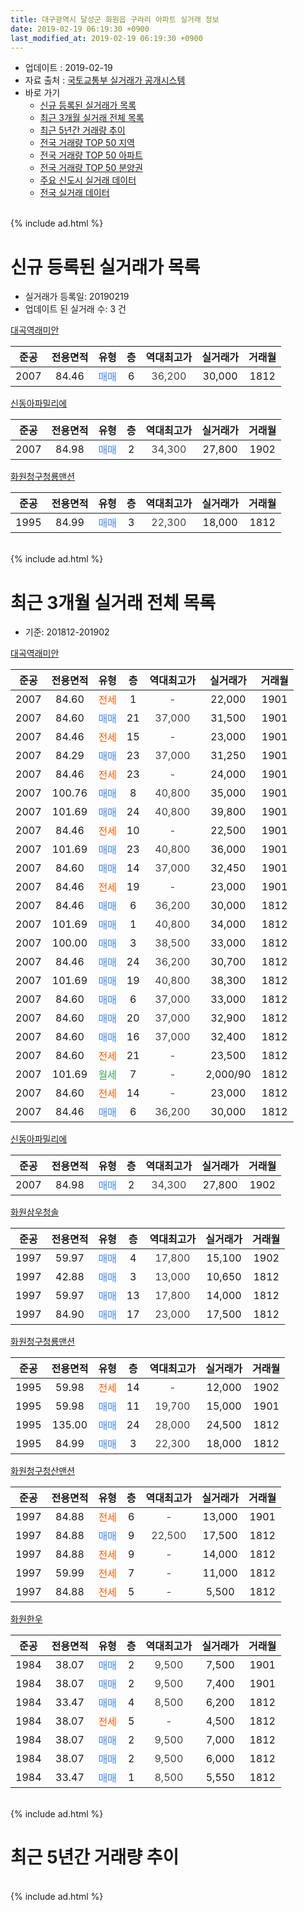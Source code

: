 ```yaml
---
title: 대구광역시 달성군 화원읍 구라리 아파트 실거래 정보
date: 2019-02-19 06:19:30 +0900
last_modified_at: 2019-02-19 06:19:30 +0900
---
```


* 업데이트 : 2019-02-19
* 자료 출처 : [국토교통부 실거래가 공개시스템](http://rt.molit.go.kr)
* 바로 가기
    * [신규 등록된 실거래가 목록](#신규-등록된-실거래가-목록)
    * [최근 3개월 실거래 전체 목록](#최근-3개월-실거래-전체-목록)
    * [최근 5년간 거래량 추이](#최근-5년간-거래량-추이)
    * [전국 거래량 TOP 50 지역](https://inasie.github.io/apt-trade-info/최근-3개월-전국에서-가장-거래가-많이-발생한-지역)
    * [전국 거래량 TOP 50 아파트](https://inasie.github.io/apt-trade-info/최근-3개월-전국에서-가장-거래가-많이-발생한-아파트)
    * [전국 거래량 TOP 50 분양권](https://inasie.github.io/apt-trade-info/최근-3개월-전국에서-가장-거래가-많이-발생한-분양권)
    * [주요 신도시 실거래 데이터](https://inasie.github.io/apt-trade-info/주요-신도시)
    * [전국 실거래 데이터](https://inasie.github.io/apt-trade-info/전국)
<br>
{% include ad.html %}
<br>

# 신규 등록된 실거래가 목록
* 실거래가 등록일: 20190219
* 업데이트 된 실거래 수: 3 건


[대곡역래미안](https://search.naver.com/search.naver?query=%EB%8C%80%EA%B5%AC%EA%B4%91%EC%97%AD%EC%8B%9C+%EB%8B%AC%EC%84%B1%EA%B5%B0+%ED%99%94%EC%9B%90%EC%9D%8D+%EA%B5%AC%EB%9D%BC%EB%A6%AC+%EB%8C%80%EA%B3%A1%EC%97%AD%EB%9E%98%EB%AF%B8%EC%95%88)

|준공|전용면적|유형|층|역대최고가|실거래가|거래월|
|:---:|:---:|:---:|:---:|:---:|:---:|:---:|
|2007|84.46|<span style="color:#4285f3">매매</span>|6|<span style="color:#444444">36,200</span>|30,000|1812|

[신동아파밀리에](https://search.naver.com/search.naver?query=%EB%8C%80%EA%B5%AC%EA%B4%91%EC%97%AD%EC%8B%9C+%EB%8B%AC%EC%84%B1%EA%B5%B0+%ED%99%94%EC%9B%90%EC%9D%8D+%EA%B5%AC%EB%9D%BC%EB%A6%AC+%EC%8B%A0%EB%8F%99%EC%95%84%ED%8C%8C%EB%B0%80%EB%A6%AC%EC%97%90)

|준공|전용면적|유형|층|역대최고가|실거래가|거래월|
|:---:|:---:|:---:|:---:|:---:|:---:|:---:|
|2007|84.98|<span style="color:#4285f3">매매</span>|2|<span style="color:#444444">34,300</span>|27,800|1902|

[화원청구청룡맨션](https://search.naver.com/search.naver?query=%EB%8C%80%EA%B5%AC%EA%B4%91%EC%97%AD%EC%8B%9C+%EB%8B%AC%EC%84%B1%EA%B5%B0+%ED%99%94%EC%9B%90%EC%9D%8D+%EA%B5%AC%EB%9D%BC%EB%A6%AC+%ED%99%94%EC%9B%90%EC%B2%AD%EA%B5%AC%EC%B2%AD%EB%A3%A1%EB%A7%A8%EC%85%98)

|준공|전용면적|유형|층|역대최고가|실거래가|거래월|
|:---:|:---:|:---:|:---:|:---:|:---:|:---:|
|1995|84.99|<span style="color:#4285f3">매매</span>|3|<span style="color:#444444">22,300</span>|18,000|1812|


<br>
{% include ad.html %}
<br>

# 최근 3개월 실거래 전체 목록
* 기준: 201812-201902


[대곡역래미안](https://search.naver.com/search.naver?query=%EB%8C%80%EA%B5%AC%EA%B4%91%EC%97%AD%EC%8B%9C+%EB%8B%AC%EC%84%B1%EA%B5%B0+%ED%99%94%EC%9B%90%EC%9D%8D+%EA%B5%AC%EB%9D%BC%EB%A6%AC+%EB%8C%80%EA%B3%A1%EC%97%AD%EB%9E%98%EB%AF%B8%EC%95%88)

|준공|전용면적|유형|층|역대최고가|실거래가|거래월|
|:---:|:---:|:---:|:---:|:---:|:---:|:---:|
|2007|84.60|<span style="color:#ff5a00">전세</span>|1|<span style="color:#444444">-</span>|22,000|1901|
|2007|84.60|<span style="color:#4285f3">매매</span>|21|<span style="color:#444444">37,000</span>|31,500|1901|
|2007|84.46|<span style="color:#ff5a00">전세</span>|15|<span style="color:#444444">-</span>|23,000|1901|
|2007|84.29|<span style="color:#4285f3">매매</span>|23|<span style="color:#444444">37,000</span>|31,250|1901|
|2007|84.46|<span style="color:#ff5a00">전세</span>|23|<span style="color:#444444">-</span>|24,000|1901|
|2007|100.76|<span style="color:#4285f3">매매</span>|8|<span style="color:#444444">40,800</span>|35,000|1901|
|2007|101.69|<span style="color:#4285f3">매매</span>|24|<span style="color:#444444">40,800</span>|39,800|1901|
|2007|84.46|<span style="color:#ff5a00">전세</span>|10|<span style="color:#444444">-</span>|22,500|1901|
|2007|101.69|<span style="color:#4285f3">매매</span>|23|<span style="color:#444444">40,800</span>|36,000|1901|
|2007|84.60|<span style="color:#4285f3">매매</span>|14|<span style="color:#444444">37,000</span>|32,450|1901|
|2007|84.46|<span style="color:#ff5a00">전세</span>|19|<span style="color:#444444">-</span>|23,000|1901|
|2007|84.46|<span style="color:#4285f3">매매</span>|6|<span style="color:#444444">36,200</span>|30,000|1812|
|2007|101.69|<span style="color:#4285f3">매매</span>|1|<span style="color:#444444">40,800</span>|34,000|1812|
|2007|100.00|<span style="color:#4285f3">매매</span>|3|<span style="color:#444444">38,500</span>|33,000|1812|
|2007|84.46|<span style="color:#4285f3">매매</span>|24|<span style="color:#444444">36,200</span>|30,700|1812|
|2007|101.69|<span style="color:#4285f3">매매</span>|19|<span style="color:#444444">40,800</span>|38,300|1812|
|2007|84.60|<span style="color:#4285f3">매매</span>|6|<span style="color:#444444">37,000</span>|33,000|1812|
|2007|84.60|<span style="color:#4285f3">매매</span>|20|<span style="color:#444444">37,000</span>|32,900|1812|
|2007|84.60|<span style="color:#4285f3">매매</span>|16|<span style="color:#444444">37,000</span>|32,400|1812|
|2007|84.60|<span style="color:#ff5a00">전세</span>|21|<span style="color:#444444">-</span>|23,500|1812|
|2007|101.69|<span style="color:#34a853">월세</span>|7|<span style="color:#444444">-</span>|2,000/90|1812|
|2007|84.60|<span style="color:#ff5a00">전세</span>|14|<span style="color:#444444">-</span>|23,000|1812|
|2007|84.46|<span style="color:#4285f3">매매</span>|6|<span style="color:#444444">36,200</span>|30,000|1812|

[신동아파밀리에](https://search.naver.com/search.naver?query=%EB%8C%80%EA%B5%AC%EA%B4%91%EC%97%AD%EC%8B%9C+%EB%8B%AC%EC%84%B1%EA%B5%B0+%ED%99%94%EC%9B%90%EC%9D%8D+%EA%B5%AC%EB%9D%BC%EB%A6%AC+%EC%8B%A0%EB%8F%99%EC%95%84%ED%8C%8C%EB%B0%80%EB%A6%AC%EC%97%90)

|준공|전용면적|유형|층|역대최고가|실거래가|거래월|
|:---:|:---:|:---:|:---:|:---:|:---:|:---:|
|2007|84.98|<span style="color:#4285f3">매매</span>|2|<span style="color:#444444">34,300</span>|27,800|1902|

[화원삼우청솔](https://search.naver.com/search.naver?query=%EB%8C%80%EA%B5%AC%EA%B4%91%EC%97%AD%EC%8B%9C+%EB%8B%AC%EC%84%B1%EA%B5%B0+%ED%99%94%EC%9B%90%EC%9D%8D+%EA%B5%AC%EB%9D%BC%EB%A6%AC+%ED%99%94%EC%9B%90%EC%82%BC%EC%9A%B0%EC%B2%AD%EC%86%94)

|준공|전용면적|유형|층|역대최고가|실거래가|거래월|
|:---:|:---:|:---:|:---:|:---:|:---:|:---:|
|1997|59.97|<span style="color:#4285f3">매매</span>|4|<span style="color:#444444">17,800</span>|15,100|1902|
|1997|42.88|<span style="color:#4285f3">매매</span>|3|<span style="color:#444444">13,000</span>|10,650|1812|
|1997|59.97|<span style="color:#4285f3">매매</span>|13|<span style="color:#444444">17,800</span>|14,000|1812|
|1997|84.90|<span style="color:#4285f3">매매</span>|17|<span style="color:#444444">23,000</span>|17,500|1812|

[화원청구청룡맨션](https://search.naver.com/search.naver?query=%EB%8C%80%EA%B5%AC%EA%B4%91%EC%97%AD%EC%8B%9C+%EB%8B%AC%EC%84%B1%EA%B5%B0+%ED%99%94%EC%9B%90%EC%9D%8D+%EA%B5%AC%EB%9D%BC%EB%A6%AC+%ED%99%94%EC%9B%90%EC%B2%AD%EA%B5%AC%EC%B2%AD%EB%A3%A1%EB%A7%A8%EC%85%98)

|준공|전용면적|유형|층|역대최고가|실거래가|거래월|
|:---:|:---:|:---:|:---:|:---:|:---:|:---:|
|1995|59.98|<span style="color:#ff5a00">전세</span>|14|<span style="color:#444444">-</span>|12,000|1902|
|1995|59.98|<span style="color:#4285f3">매매</span>|11|<span style="color:#444444">19,700</span>|15,000|1901|
|1995|135.00|<span style="color:#4285f3">매매</span>|24|<span style="color:#444444">28,000</span>|24,500|1812|
|1995|84.99|<span style="color:#4285f3">매매</span>|3|<span style="color:#444444">22,300</span>|18,000|1812|

[화원청구청산맨션](https://search.naver.com/search.naver?query=%EB%8C%80%EA%B5%AC%EA%B4%91%EC%97%AD%EC%8B%9C+%EB%8B%AC%EC%84%B1%EA%B5%B0+%ED%99%94%EC%9B%90%EC%9D%8D+%EA%B5%AC%EB%9D%BC%EB%A6%AC+%ED%99%94%EC%9B%90%EC%B2%AD%EA%B5%AC%EC%B2%AD%EC%82%B0%EB%A7%A8%EC%85%98)

|준공|전용면적|유형|층|역대최고가|실거래가|거래월|
|:---:|:---:|:---:|:---:|:---:|:---:|:---:|
|1997|84.88|<span style="color:#ff5a00">전세</span>|6|<span style="color:#444444">-</span>|13,000|1901|
|1997|84.88|<span style="color:#4285f3">매매</span>|9|<span style="color:#444444">22,500</span>|17,500|1812|
|1997|84.88|<span style="color:#ff5a00">전세</span>|9|<span style="color:#444444">-</span>|14,000|1812|
|1997|59.99|<span style="color:#ff5a00">전세</span>|7|<span style="color:#444444">-</span>|11,000|1812|
|1997|84.88|<span style="color:#ff5a00">전세</span>|5|<span style="color:#444444">-</span>|5,500|1812|

[화원한우](https://search.naver.com/search.naver?query=%EB%8C%80%EA%B5%AC%EA%B4%91%EC%97%AD%EC%8B%9C+%EB%8B%AC%EC%84%B1%EA%B5%B0+%ED%99%94%EC%9B%90%EC%9D%8D+%EA%B5%AC%EB%9D%BC%EB%A6%AC+%ED%99%94%EC%9B%90%ED%95%9C%EC%9A%B0)

|준공|전용면적|유형|층|역대최고가|실거래가|거래월|
|:---:|:---:|:---:|:---:|:---:|:---:|:---:|
|1984|38.07|<span style="color:#4285f3">매매</span>|2|<span style="color:#444444">9,500</span>|7,500|1901|
|1984|38.07|<span style="color:#4285f3">매매</span>|2|<span style="color:#444444">9,500</span>|7,400|1901|
|1984|33.47|<span style="color:#4285f3">매매</span>|4|<span style="color:#444444">8,500</span>|6,200|1812|
|1984|38.07|<span style="color:#ff5a00">전세</span>|5|<span style="color:#444444">-</span>|4,500|1812|
|1984|38.07|<span style="color:#4285f3">매매</span>|2|<span style="color:#444444">9,500</span>|7,000|1812|
|1984|38.07|<span style="color:#4285f3">매매</span>|2|<span style="color:#444444">9,500</span>|6,000|1812|
|1984|33.47|<span style="color:#4285f3">매매</span>|1|<span style="color:#444444">8,500</span>|5,550|1812|


<br>
{% include ad.html %}
<br>

# 최근 5년간 거래량 추이


<div style="width:100%;">
    <canvas id="deal_progress" height="200"></canvas>
</div>

<script>
new Chart(document.getElementById("deal_progress"), {
    type: 'line',
    data: {
        labels: ['201402','201403','201404','201405','201406','201407','201408','201409','201410','201411','201412','201501','201502','201503','201504','201505','201506','201507','201508','201509','201510','201511','201512','201601','201602','201603','201604','201605','201606','201607','201608','201609','201610','201611','201612','201701','201702','201703','201704','201705','201706','201707','201708','201709','201710','201711','201712','201801','201802','201803','201804','201805','201806','201807','201808','201809','201810','201811','201812','201901','201902'],
        datasets: [{
            label: '매매',
            pointRadius: 1,
            data: [37, 29, 19, 21, 17, 16, 16, 30, 21, 22, 17, 28, 17, 45, 34, 24, 13, 15, 6, 11, 13, 8, 10, 5, 8, 14, 18, 10, 13, 7, 9, 14, 19, 7, 13, 6, 10, 12, 17, 15, 30, 18, 20, 23, 11, 17, 10, 9, 13, 28, 16, 14, 13, 10, 34, 16, 18, 13, 19, 9, 2],
            borderColor: "rgba(255, 201, 14, 1)",
            backgroundColor: "rgba(255, 201, 14, 0.5)",
            fill: false,
            lineTension: 0
        },{
            label: '전월세',
            pointRadius: 1,
            data: [9, 9, 10, 5, 7, 12, 9, 7, 7, 4, 3, 18, 14, 17, 11, 14, 11, 10, 8, 4, 10, 8, 7, 4, 2, 8, 10, 10, 6, 7, 7, 13, 9, 4, 7, 10, 12, 9, 16, 9, 12, 9, 12, 7, 9, 9, 9, 5, 4, 9, 5, 8, 6, 8, 9, 5, 9, 11, 7, 6, 1],
            borderColor: "rgba(0, 141, 185, 1)",
            backgroundColor: "rgba(0, 141, 185, 0.5)",
            fill: false,
            lineTension: 0
        }
        ]
    },
    options: {
        responsive: true,
        title: {
            display: false
        },
        tooltips: {
            mode: 'index',
            intersect: false
        },
        hover: {
            mode: 'nearest',
            intersect: true
        },
        scales: {
            xAxes: [{
                display: true,
                scaleLabel: {
                    display: true,
                    labelString: '년/월'
                }
            }],
            yAxes: [{
                display: true,
                ticks: {
                    suggestedMin: 0,
                },
                scaleLabel: {
                    display: true,
                    labelString: '실거래 수'
                }
            }]
        }
    }
});

</script>


<br>
{% include ad.html %}
<br>

